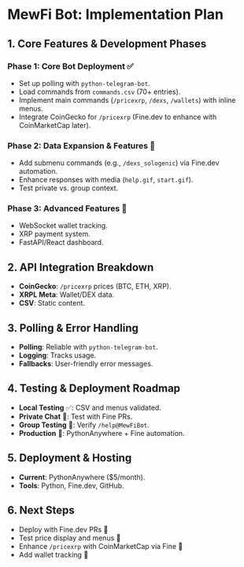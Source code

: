 # MewFi Bot: Implementation Plan

## 1. Core Features & Development Phases

### Phase 1: Core Bot Deployment ✅
- Set up polling with `python-telegram-bot`.
- Load commands from `commands.csv` (70+ entries).
- Implement main commands (`/pricexrp`, `/dexs`, `/wallets`) with inline menus.
- Integrate CoinGecko for `/pricexrp` (Fine.dev to enhance with CoinMarketCap later).

### Phase 2: Data Expansion & Features 🔄
- Add submenu commands (e.g., `/dexs_sologenic`) via Fine.dev automation.
- Enhance responses with media (`help.gif`, `start.gif`).
- Test private vs. group context.

### Phase 3: Advanced Features 🚀
- WebSocket wallet tracking.
- XRP payment system.
- FastAPI/React dashboard.

## 2. API Integration Breakdown
- **CoinGecko**: `/pricexrp` prices (BTC, ETH, XRP).
- **XRPL Meta**: Wallet/DEX data.
- **CSV**: Static content.

## 3. Polling & Error Handling
- **Polling**: Reliable with `python-telegram-bot`.
- **Logging**: Tracks usage.
- **Fallbacks**: User-friendly error messages.

## 4. Testing & Deployment Roadmap
- **Local Testing** ✅: CSV and menus validated.
- **Private Chat** 🔄: Test with Fine PRs.
- **Group Testing** 🔄: Verify `/help@MewFiBot`.
- **Production** 🚀: PythonAnywhere + Fine automation.

## 5. Deployment & Hosting
- **Current**: PythonAnywhere ($5/month).
- **Tools**: Python, Fine.dev, GitHub.

## 6. Next Steps
- Deploy with Fine.dev PRs 🔄
- Test price display and menus 🔄
- Enhance `/pricexrp` with CoinMarketCap via Fine 🚀
- Add wallet tracking 🚀
